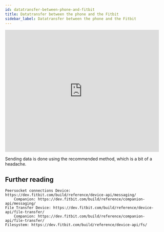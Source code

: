 ```yaml
---
id: datatransfer-between-phone-and-fitbit
title: Datatransfer between the phone and the Fitbit
sidebar_label: Datatransfer between the phone and the Fitbit
---
```


<iframe width="100%" height="400" src="https://www.youtube.com/watch?v=PapzIbgKyIQ&list=PLkQs5WJXVHbiBDjmv-1tBYNUQOkmNCctA&index=4" frameborder="0" allow="accelerometer; autoplay; clipboard-write; encrypted-media; gyroscope; picture-in-picture" allowfullscreen></iframe>

Sending data is done using the recommended method, which is a bit of a headache.


## Further reading

    Peersocket connections Device: https://dev.fitbit.com/build/reference/device-api/messaging/
        Companion: https://dev.fitbit.com/build/reference/companion-api/messaging/
    File Transfer Device: https://dev.fitbit.com/build/reference/device-api/file-transfer/
        Companion: https://dev.fitbit.com/build/reference/companion-api/file-transfer/
    Filesystem: https://dev.fitbit.com/build/reference/device-api/fs/
